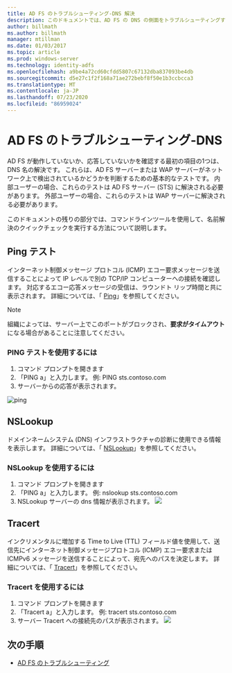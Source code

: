 ```yaml
---
title: AD FS のトラブルシューティング-DNS 解決
description: このドキュメントでは、AD FS の DNS の側面をトラブルシューティングする方法について説明します。
author: billmath
ms.author: billmath
manager: mtillman
ms.date: 01/03/2017
ms.topic: article
ms.prod: windows-server
ms.technology: identity-adfs
ms.openlocfilehash: a9be4a72cd60cfdd5807c67132dba837093be4db
ms.sourcegitcommit: d5e27c1f2f168a71ae272bebf8f50e1b3ccbcca3
ms.translationtype: MT
ms.contentlocale: ja-JP
ms.lasthandoff: 07/23/2020
ms.locfileid: "86959024"
---
```

# <a name="ad-fs-troubleshooting---dns"></a>AD FS のトラブルシューティング-DNS 
AD FS が動作していないか、応答していないかを確認する最初の項目の1つは、DNS 名の解決です。  これらは、AD FS サーバーまたは WAP サーバーがネットワーク上で検出されているかどうかを判断するための基本的なテストです。  内部ユーザーの場合、これらのテストは AD FS サーバー (STS) に解決される必要があります。    外部ユーザーの場合、これらのテストは WAP サーバーに解決される必要があります。

このドキュメントの残りの部分では、コマンドラインツールを使用して、名前解決のクイックチェックを実行する方法について説明します。

## <a name="ping-test"></a>Ping テスト
インターネット制御メッセージ プロトコル (ICMP) エコー要求メッセージを送信することによって IP レベルで別の TCP/IP コンピューターへの接続を確認します。 対応するエコー応答メッセージの受信は、ラウンドト リップ時間と共に表示されます。  詳細については、「 [Ping](/previous-versions/windows/it-pro/windows-server-2012-R2-and-2012/ff961503(v=ws.11))」を参照してください。


>[!NOTE]
>組織によっては、サーバー上でこのポートがブロックされ、**要求がタイムアウト**になる場合があることに注意してください。

### <a name="to-use-a-ping-test"></a>PING テストを使用するには
1.  コマンド プロンプトを開きます
2. 「PING <name of adfs server> a」と入力します。 例: PING sts.contoso.com
3. サーバーからの応答が表示されます。

![ping](media/ad-fs-tshoot-dns/dns1.png)

## <a name="nslookup"></a>NSLookup
ドメインネームシステム (DNS) インフラストラクチャの診断に使用できる情報を表示します。  詳細については、「 [NSLookup](/previous-versions/windows/it-pro/windows-server-2012-R2-and-2012/cc725991(v=ws.11))」を参照してください。

### <a name="to-use-a-nslookup"></a>NSLookup を使用するには
1.  コマンド プロンプトを開きます
2. 「PING <name of adfs server> a」と入力します。 例: nslookup sts.contoso.com
3. NSLookup サーバーの dns 情報が表示されます。 ![](media/ad-fs-tshoot-dns/dns2.png)

## <a name="tracert"></a>Tracert
インクリメンタルに増加する Time to Live (TTL) フィールド値を使用して、送信先にインターネット制御メッセージプロトコル (ICMP) エコー要求または ICMPv6 メッセージを送信することによって、宛先へのパスを決定します。   詳細については、「 [Tracert](/previous-versions/windows/it-pro/windows-server-2012-R2-and-2012/ff961507(v=ws.11))」を参照してください。


### <a name="to-use-tracert"></a>Tracert を使用するには
1.  コマンド プロンプトを開きます
2. 「Tracert <name of adfs server> a」と入力します。 例: tracert sts.contoso.com
3. サーバー Tracert への接続先のパスが表示されます。 ![](media/ad-fs-tshoot-dns/dns3.png)

## <a name="next-steps"></a>次の手順

- [AD FS のトラブルシューティング](ad-fs-tshoot-overview.md)
